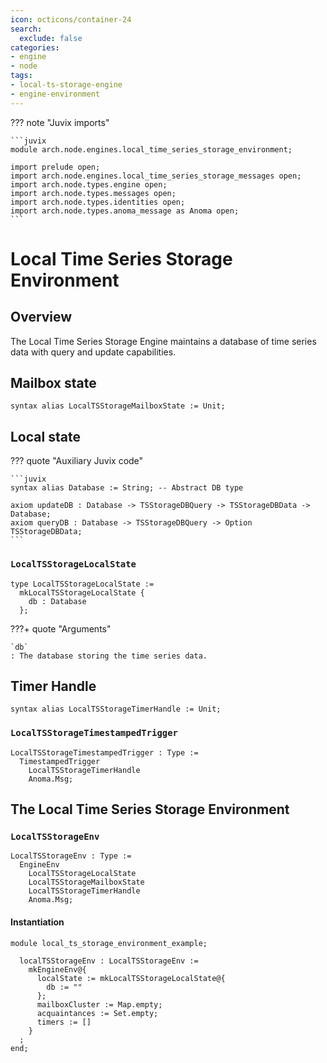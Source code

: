 ```yaml
---
icon: octicons/container-24
search:
  exclude: false
categories:
- engine
- node
tags:
- local-ts-storage-engine
- engine-environment
---
```


??? note "Juvix imports"

    ```juvix
    module arch.node.engines.local_time_series_storage_environment;

    import prelude open;
    import arch.node.engines.local_time_series_storage_messages open;
    import arch.node.types.engine open;
    import arch.node.types.messages open;
    import arch.node.types.identities open;
    import arch.node.types.anoma_message as Anoma open;
    ```

# Local Time Series Storage Environment

## Overview

The Local Time Series Storage Engine maintains a database of time series data with query and update capabilities.

## Mailbox state

```juvix
syntax alias LocalTSStorageMailboxState := Unit;
```

## Local state

??? quote "Auxiliary Juvix code"

    ```juvix
    syntax alias Database := String; -- Abstract DB type

    axiom updateDB : Database -> TSStorageDBQuery -> TSStorageDBData -> Database;
    axiom queryDB : Database -> TSStorageDBQuery -> Option TSStorageDBData;
    ```

### `LocalTSStorageLocalState`

<!-- --8<-- [start:LocalTSStorageLocalState] -->
```juvix
type LocalTSStorageLocalState :=
  mkLocalTSStorageLocalState {
    db : Database
  };
```
<!-- --8<-- [end:LocalTSStorageLocalState] -->

???+ quote "Arguments"

    `db`
    : The database storing the time series data.

## Timer Handle

```juvix
syntax alias LocalTSStorageTimerHandle := Unit;
```

### `LocalTSStorageTimestampedTrigger`

<!-- --8<-- [start:LocalTSStorageTimestampedTrigger] -->
```juvix
LocalTSStorageTimestampedTrigger : Type :=
  TimestampedTrigger
    LocalTSStorageTimerHandle
    Anoma.Msg;
```
<!-- --8<-- [end:LocalTSStorageTimestampedTrigger] -->

## The Local Time Series Storage Environment

### `LocalTSStorageEnv`

<!-- --8<-- [start:LocalTSStorageEnv] -->
```juvix
LocalTSStorageEnv : Type :=
  EngineEnv
    LocalTSStorageLocalState
    LocalTSStorageMailboxState
    LocalTSStorageTimerHandle
    Anoma.Msg;
```
<!-- --8<-- [end:LocalTSStorageEnv] -->

#### Instantiation

<!-- --8<-- [start:localTSStorageEnv] -->
```juvix extract-module-statements
module local_ts_storage_environment_example;

  localTSStorageEnv : LocalTSStorageEnv :=
    mkEngineEnv@{
      localState := mkLocalTSStorageLocalState@{
        db := ""
      };
      mailboxCluster := Map.empty;
      acquaintances := Set.empty;
      timers := []
    }
  ;
end;
```
<!-- --8<-- [end:localTSStorageEnv] -->

